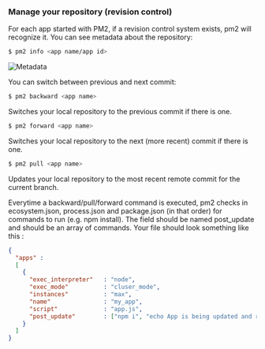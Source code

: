 
### Manage your repository (revision control)

For each app started with PM2, if a revision control system exists, pm2 will recognize it.
You can see metadata about the repository:

```bash
$ pm2 info <app name/app id>
```
![Metadata](https://github.com/unitech/pm2/raw/development/pres/pm2-versioning-metadata.png)


You can switch between previous and next commit:

```bash
$ pm2 backward <app name>
```
Switches your local repository to the previous commit if there is one.


```bash
$ pm2 forward <app name>
```
Switches your local repository to the next (more recent) commit if there is one.


```bash
$ pm2 pull <app name>
```
Updates your local repository to the most recent remote commit for the current branch.



Everytime a backward/pull/forward command is executed, pm2 checks in ecosystem.json, process.json and package.json (in that order) for commands to run (e.g. npm install).
The field should be named post_update and should be an array of commands.
Your file should look something like this :

```json
{
  "apps" :
  [
    {
      "exec_interpreter"   : "node",
      "exec_mode"          : "cluser_mode",
      "instances"          : "max",
      "name"               : "my_app",
      "script"             : "app.js",
      "post_update"        : ["npm i", "echo App is being updated and restarted"]
    }
  ]
}

```
